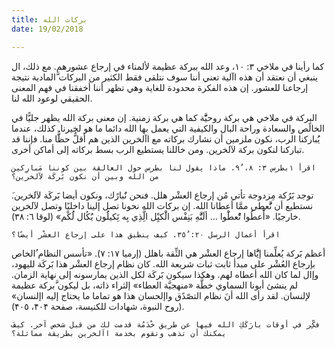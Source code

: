 ```yaml
---
title: بركات الله
date: 19/02/2018

---
```


كما رأينا في ملاخي ٣: ١۰، وعد الله ببركة عظيمة لألمناء في إرجاع عشورهم. مع ذلك، ال ينبغي أن نعتقد أن هذه اآلية تعني أننا سوف نتلقى فقط الكثير من البركات َّالمادية نتيجة إرجاعنا للعشور. إن هذه الفكرة محدودة للغاية وهي تظهر أننا أخفقنا في فهم المعنى الحقيقي لوعود الله لنا. 

البركة في ملاخي هي بركة روحيََّّة كما هي بركة زمنية. إن معنى بركة الله يظهر جليًّا في الخالًص والسعادة وراحة البال والكيفية التي يعمل بها الله دائما ما هو لخيرنا. كذلك، عندما يُُباركنا الرب، نكون ملزمين أن نشارك بركاته مع اآلخرين الذين هم أقلُّ حظًَّا منا. فإننا قد تباركنا لنكون بركة لآلخرين. ومن خاللنا يستطيع الرب بسط بركاته إلى أماكن أخرى.

`اقرأ ١بطرس ٣: ۸، ٩ُ. ماذا يقول لنا بطرس حول العالقة بين كوننا مَبارِكين من الله وبين أن نكون بََركَة لآلخرين؟`

َتوجد بََرُكة مِزدوجة تأتي مُن إرجاع العشْر هلل. فنحن نَُبارًك، ونكون أيضا بََركَة لآلخرين. نستطيع أن نَُّعطي ممَّا أعطانا الله. إن بركات الله نحونا تصل إلينا داخليًا وتصل لآلخرين خارجيًا. «أَْعطُوا تُْعطَْوا ... ألَنَُّهِ بَنِفْس الَْكيِْل الَِّذِي بِه تَِكيلَُون يَُكُال لَُكْم» (لوقا ٦: ٣۸).

`اقرأ أعمال الرسل ۲٠: ٣٥ُ. كيف ينطبق هذا على إرجاع العشْر أيضًا؟`

أعظم بََركة يُعلِّمنا إيَُّاها إرجاع العشْر هي الثِّقة باهلل (إرميا ١٧: ٧). «تأسس النظام ُالخاص بإرجاع العُشْر على مبدأ ثابت ثبات شريعة الله. كان نظام إرجاع العشْر هذا بََركَة لليهود، وإال لما كان الله أعطاه لهم. وهكذا سيكون بََركَة لكل الذين يمارسونه إلى نهاية الزمان. لم ينشئ أبونا السماوي خطَّة «منهجيَّة العطاء» إلثراء ذاته، بل ليكون  َّبركة عظيمة لإلنسان. لقد رأى الله أنَ نظام التصّدًق واإلحسان هذا هو تماما ما يحتاج إليه اإلنسان» (روح النبوة، شهادات للكنيسة، صفحة ۴۰۴، ۴۰٥).

`َفكِّر في أوقات بارَكَكِ الله فيها عن طريق خْدَمُة قدمت لك من قبل شخص آخر. كيف يمكنك أن تذهب وتقوم بخدمة اآلخرين بطريقة مماثلة؟`